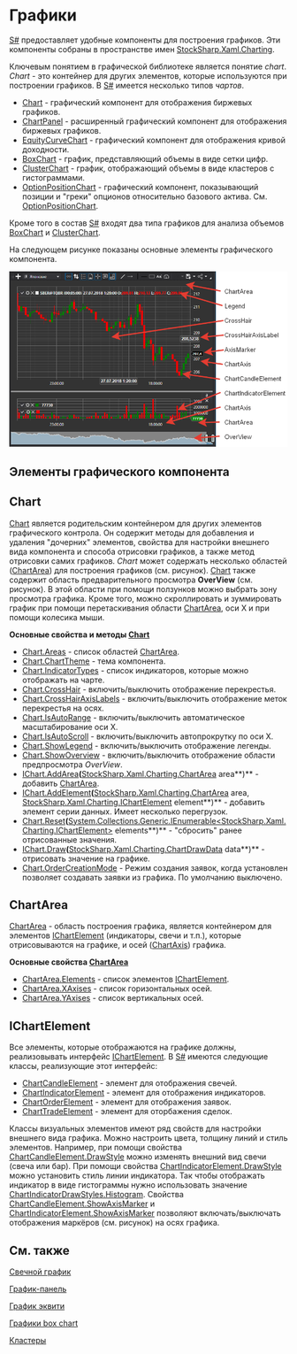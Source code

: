 # Графики

[S\#](StockSharpAbout.md) предоставляет удобные компоненты для построения графиков. Эти компоненты собраны в пространстве имен [StockSharp.Xaml.Charting](xref:StockSharp.Xaml.Charting). 

Ключевым понятием в графической библиотеке является понятие *chart*. *Chart* \- это контейнер для других элементов, которые используются при построении графиков. В [S\#](StockSharpAbout.md) имеется несколько типов *чартов*. 

- [Chart](xref:StockSharp.Xaml.Charting.Chart) \- графический компонент для отображения биржевых графиков.
- [ChartPanel](xref:StockSharp.Xaml.Charting.ChartPanel) \- расширенный графический компонент для отображения биржевых графиков.
- [EquityCurveChart](xref:StockSharp.Xaml.Charting.EquityCurveChart) \- графический компонент для отображения кривой доходности.
- [BoxChart](Gui_BoxChart.md) \- график, представляющий объемы в виде сетки цифр.
- [ClusterChart](Gui_ClasterChart.md) \- график, отображающий объемы в виде кластеров с гистограммами.
- [OptionPositionChart](xref:StockSharp.Xaml.Charting.OptionPositionChart) \- графический компонент, показывающий позиции и "греки" опционов относительно базового актива. См. [OptionPositionChart](OptionPositionChart.md).

Кроме того в состав [S\#](StockSharpAbout.md) входят два типа графиков для анализа объемов [BoxChart](Gui_BoxChart.md) и [ClusterChart](Gui_ClasterChart.md). 

На следующем рисунке показаны основные элементы графического компонента. 

![Gui ChartElements](../images/Gui_ChartElements.png)

## Элементы графического компонента

## Chart

[Chart](xref:StockSharp.Xaml.Charting.Chart) является родительским контейнером для других элементов графического контрола. Он содержит методы для добавления и удаления "дочерних" элементов, свойства для настройки внешнего вида компонента и способа отрисовки графиков, а также метод отрисовки самих графиков. *Chart* может содержать несколько областей ([ChartArea](xref:StockSharp.Xaml.Charting.ChartArea)) для построения графиков (см. рисунок). [Chart](xref:StockSharp.Xaml.Charting.Chart) также содержит область предварительного просмотра **OverView** (см. рисунок). В этой области при помощи ползунков можно выбрать зону просмотра графика. Кроме того, можно скроллировать и зуммировать график при помощи перетаскивания области [ChartArea](xref:StockSharp.Xaml.Charting.ChartArea), оси X и при помощи колесика мыши. 

**Основные свойства и методы [Chart](xref:StockSharp.Xaml.Charting.Chart)**

- [Chart.Areas](xref:StockSharp.Xaml.Charting.Chart.Areas) \- список областей [ChartArea](xref:StockSharp.Xaml.Charting.ChartArea).
- [Chart.ChartTheme](xref:StockSharp.Xaml.Charting.Chart.ChartTheme) \- тема компонента.
- [Chart.IndicatorTypes](xref:StockSharp.Xaml.Charting.Chart.IndicatorTypes) \- список индикаторов, которые можно отображать на чарте.
- [Chart.CrossHair](xref:StockSharp.Xaml.Charting.Chart.CrossHair) \- включить\/выключить отображение перекрестья.
- [Chart.CrossHairAxisLabels](xref:StockSharp.Xaml.Charting.Chart.CrossHairAxisLabels) \- включить\/выключить отображение меток перекрестья на осях.
- [Chart.IsAutoRange](xref:StockSharp.Xaml.Charting.Chart.IsAutoRange) \- включить\/выключить автоматическое масштабирование оси X.
- [Chart.IsAutoScroll](xref:StockSharp.Xaml.Charting.Chart.IsAutoScroll) \- включить\/выключить автопрокрутку по оси X.
- [Chart.ShowLegend](xref:StockSharp.Xaml.Charting.Chart.ShowLegend) \- включить\/выключить отображение легенды.
- [Chart.ShowOverview](xref:StockSharp.Xaml.Charting.Chart.ShowOverview) \- включить\/выключить отображение области предпросмотра *OverView*.
- [IChart.AddArea](xref:StockSharp.Xaml.Charting.IChart.AddArea(StockSharp.Xaml.Charting.ChartArea))**(**[StockSharp.Xaml.Charting.ChartArea](xref:StockSharp.Xaml.Charting.ChartArea) area**)** \- добавить [ChartArea](xref:StockSharp.Xaml.Charting.ChartArea).
- [IChart.AddElement](xref:StockSharp.Xaml.Charting.IChart.AddElement(StockSharp.Xaml.Charting.ChartArea,StockSharp.Xaml.Charting.IChartElement))**(**[StockSharp.Xaml.Charting.ChartArea](xref:StockSharp.Xaml.Charting.ChartArea) area, [StockSharp.Xaml.Charting.IChartElement](xref:StockSharp.Xaml.Charting.IChartElement) element**)** \- добавить элемент серии данных. Имеет несколько перегрузок.
- [Chart.Reset](xref:StockSharp.Xaml.Charting.Chart.Reset(System.Collections.Generic.IEnumerable{StockSharp.Xaml.Charting.IChartElement}))**(**[System.Collections.Generic.IEnumerable\<StockSharp.Xaml.Charting.IChartElement\>](xref:System.Collections.Generic.IEnumerable`1) elements**)** \- "сбросить" ранее отрисованные значения.
- [IChart.Draw](xref:StockSharp.Xaml.Charting.IChart.Draw(StockSharp.Xaml.Charting.ChartDrawData))**(**[StockSharp.Xaml.Charting.ChartDrawData](xref:StockSharp.Xaml.Charting.ChartDrawData) data**)** \- отрисовать значение на графике.
- [Chart.OrderCreationMode](xref:StockSharp.Xaml.Charting.Chart.OrderCreationMode) \- Режим создания заявок, когда установлен позволяет создавать заявки из графика. По умолчанию выключено.

## ChartArea

[ChartArea](xref:StockSharp.Xaml.Charting.ChartArea) \- область построения графика, является контейнером для элементов [IChartElement](xref:StockSharp.Xaml.Charting.IChartElement) (индикаторы, свечи и т.п.), которые отрисовываются на графике, и осей ([ChartAxis](xref:StockSharp.Xaml.Charting.ChartAxis)) графика. 

**Основные свойства [ChartArea](xref:StockSharp.Xaml.Charting.ChartArea)**

- [ChartArea.Elements](xref:StockSharp.Xaml.Charting.ChartArea.Elements) \- список элементов [IChartElement](xref:StockSharp.Xaml.Charting.IChartElement).
- [ChartArea.XAxises](xref:StockSharp.Xaml.Charting.ChartArea.XAxises) \- список горизонтальных осей.
- [ChartArea.YAxises](xref:StockSharp.Xaml.Charting.ChartArea.YAxises) \- список вертикальных осей.

## IChartElement

Все элементы, которые отображаются на графике должны, реализовывать интерфейс [IChartElement](xref:StockSharp.Xaml.Charting.IChartElement). В [S\#](StockSharpAbout.md) имеются следующие классы, реализующие этот интерфейс: 

- [ChartCandleElement](xref:StockSharp.Xaml.Charting.ChartCandleElement) \- элемент для отображения свечей.
- [ChartIndicatorElement](xref:StockSharp.Xaml.Charting.ChartIndicatorElement) \- элемент для отображения индикаторов.
- [ChartOrderElement](xref:StockSharp.Xaml.Charting.ChartOrderElement) \- элемент для отображения заявок.
- [ChartTradeElement](xref:StockSharp.Xaml.Charting.ChartTradeElement) \- элемент для оторбажения сделок.

Классы визуальных элементов имеют ряд свойств для настройки внешнего вида графика. Можно настроить цвета, толщину линий и стиль элементов. Например, при помощи свойства [ChartCandleElement.DrawStyle](xref:StockSharp.Xaml.Charting.ChartCandleElement.DrawStyle) можно изменять внешний вид свечи (свеча или бар). При помощи свойства [ChartIndicatorElement.DrawStyle](xref:StockSharp.Xaml.Charting.ChartIndicatorElement.DrawStyle) можно установить стиль линии индикатора. Так чтобы отображать индикатор в виде гистограммы нужно использовать значение [ChartIndicatorDrawStyles.Histogram](xref:StockSharp.Xaml.Charting.ChartIndicatorDrawStyles.Histogram). Свойства [ChartCandleElement.ShowAxisMarker](xref:StockSharp.Xaml.Charting.ChartCandleElement.ShowAxisMarker) и [ChartIndicatorElement.ShowAxisMarker](xref:StockSharp.Xaml.Charting.ChartIndicatorElement.ShowAxisMarker) позволяют включать\/выключать отображения маркёров (см. рисунок) на осях графика. 

## См. также

[Свечной график](Gui_Chart.md)

[График\-панель](Gui_ChartPanel.md)

[График эквити](Gui_EquityCurveChart.md)

[Графики box chart](Gui_BoxChart.md)

[Кластеры](Gui_ClasterChart.md)
